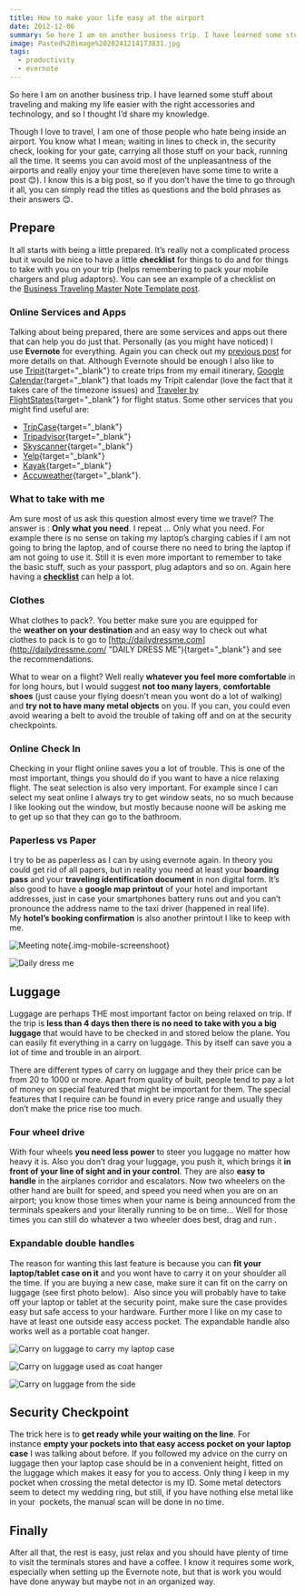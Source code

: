 ```yaml
---
title: How to make your life easy at the airport
date: 2012-12-06
summary: So here I am on another business trip. I have learned some stuff about traveling and making my life easier with the right accessories and technology, and so I thought I’d share my knowledge.
image: Pasted%20image%2020241214173831.jpg
tags:
  - productivity
  - evernote
---
```

So here I am on another business trip. I have learned some stuff about traveling and making my life easier with the right accessories and technology, and so I thought I’d share my knowledge.

Though I love to travel, I am one of those people who hate being inside an airport. You know what I mean; waiting in lines to check in, the security check, looking for your gate, carrying all those stuff on your back, running all the time. It seems you can avoid most of the unpleasantness of the airports and really enjoy your time there(even have some time to write a post 😊). I know this is a big post, so if you don’t have the time to go through it all, you can simply read the titles as questions and the bold phrases as their answers 😊.

## Prepare

It all starts with being a little prepared. It’s really not a complicated process but it would be nice to have a little **checklist** for things to do and for things to take with you on your trip (helps remembering to pack your mobile chargers and plug adaptors). You can see an example of a checklist on the [Business Traveling Master Note Template post](../evernote-business-taveling-maste-note-template/).

### Online Services and Apps

Talking about being prepared, there are some services and apps out there that can help you do just that. Personally (as you might have noticed) I use **Evernote** for everything. Again you can check out my [previous post](../evernote-business-taveling-maste-note-template/) for more details on that. Although Evernote should be enough I also like to use [Tripit](https://www.tripit.com/){target="_blank"} to create trips from my email itinerary, [Google Calendar](https://www.google.com/calendar){target="_blank"} that loads my Tripit calendar (love the fact that it takes care of the timezone issues) and [Traveler by FlightStates](http://www.flightstats.com/go/Home/home.do){target="_blank"} for flight status. Some other services that you might find useful are: 
- [TripCase](http://www.tripcase.com/ "Tripcase"){target="_blank"}
- [Tripadvisor](http://www.tripadvisor.com/ "Tripadvisor"){target="_blank"}
- [Skyscanner](http://www.skyscanner.net/ "skyscanner"){target="_blank"}
- [Yelp](http://www.yelp.com/ "yelp"){target="_blank"}
- [Kayak](http://www.kayak.com/){target="_blank"}
- [Accuweather](http://www.accuweather.com/ "accuweather"){target="_blank"}.

### What to take with me

Am sure most of us ask this question almost every time we travel? The answer is : **Only what you need**. I repeat … Only what you need. For example there is no sense on taking my laptop’s charging cables if I am not going to bring the laptop, and of course there no need to bring the laptop if am not going to use it. Still it is even more important to remember to take the basic stuff, such as your passport, plug adaptors and so on. Again here having a [**checklist**](../evernote-business-taveling-maste-note-template/) can help a lot.

### Clothes

What clothes to pack?. You better make sure you are equipped for the **weather on your destination** and an easy way to check out what clothes to pack is to go to [http://dailydressme.com](http://dailydressme.com/ "DAILY DRESS ME"){target="_blank"} and see the recommendations.

What to wear on a flight? Well really **whatever you feel more comfortable** in for long hours, but I would suggest **not too many layers**, **comfortable shoes** (just cause your flying doesn’t mean you wont do a lot of walking) and **try not to have many metal objects** on you. If you can, you could even avoid wearing a belt to avoid the trouble of taking off and on at the security checkpoints.

### Online Check In

Checking in your flight online saves you a lot of trouble. This is one of the most important, things you should do if you want to have a nice relaxing flight. The seat selection is also very important. For example since I can select my seat online I always try to get window seats, no so much because I like looking out the window, but mostly because noone will be asking me to get up so that they can go to the bathroom.

### Paperless vs Paper

I try to be as paperless as I can by using evernote again. In theory you could get rid of all papers, but in reality you need at least your **boarding pass** and your **traveling identification document** in non digital form. It’s also good to have a **google map printout** of your hotel and important addresses, just in case your smartphones battery runs out and you can’t pronounce the address name to the taxi driver (happened in real life). My **hotel’s booking confirmation** is also another printout I like to keep with me.

![Meeting note](../../img/Pasted%20image%2020241214175900.png){.img-mobile-screenshoot}

![Daily dress me](../../img/Pasted%20image%2020241214180001.jpg)

## Luggage

Luggage are perhaps THE most important factor on being relaxed on trip. If the trip is **less than 4 days then there is no need to take with you a big luggage** that would have to be checked in and stored below the plane. You can easily fit everything in a carry on luggage. This by itself can save you a lot of time and trouble in an airport.

There are different types of carry on luggage and they their price can be from 20 to 1000 or more. Apart from quality of built, people tend to pay a lot of money on special featured that might be important for them. The special features that I require can be found in every price range and usually they don’t make the price rise too much.

### Four wheel drive

With four wheels **you need less power** to steer you luggage no matter how heavy it is. Also you don’t drag your luggage, you push it, which brings it **in front of your line of sight and in your control**. They are also **easy to handle** in the airplanes corridor and escalators. Now two wheelers on the other hand are built for speed, and speed you need when you are on an airport; you know those times when your name is being announced from the terminals speakers and your literally running to be on time… Well for those times you can still do whatever a two wheeler does best, drag and run .

### Expandable double handles

The reason for wanting this last feature is because you can **fit your laptop/tablet case on it** and you wont have to carry it on your shoulder all the time. If you are buying a new case, make sure it can fit on the carry on luggage (see first photo below).  Also since you will probably have to take off your laptop or tablet at the security point, make sure the case provides easy but safe access to your hardware. Further more I like on my case to have at least one outside easy access pocket. The expandable handle also works well as a portable coat hanger.

![Carry on luggage to carry my laptop case](../../img/Pasted%20image%2020241214180115.jpg)

![Carry on luggage used as coat hanger](../../img/Pasted%20image%2020241214180336.jpg)

![Carry on luggage from the side](../../img/Pasted%20image%2020241214180500.png)

## Security Checkpoint
The trick here is to **get ready while your waiting on the line**. For instance **empty your pockets into that easy access pocket on your laptop case** I was talking about before. If you followed my advice on the curry on luggage then your laptop case should be in a convenient height, fitted on the luggage which makes it easy for you to access. Only thing I keep in my pocket when crossing the metal detector is my ID. Some metal detectors seem to detect my wedding ring, but still, if you have nothing else metal like in your  pockets, the manual scan will be done in no time.

## Finally
After all that, the rest is easy, just relax and you should have plenty of time to visit the terminals stores and have a coffee. I know it requires some work, especially when setting up the Evernote note, but that is work you would have done anyway but maybe not in an organized way.